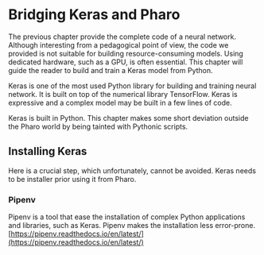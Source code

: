 
# Bridging Keras and Pharo

The previous chapter provide the complete code of a neural network. Although interesting from a pedagogical point of view, the code we provided is not suitable for building resource-consuming models. Using dedicated hardware, such as a GPU, is often essential. This chapter will guide the reader to build and train a Keras model from Python.

Keras is one of the most used Python library for building and training neural network. It is built on top of the numerical library TensorFlow. Keras is expressive and a complex model may be built in a few lines of code. 

Keras is built in Python. This chapter makes some short deviation outside the Pharo world by being  tainted with Pythonic scripts.

## Installing Keras

Here is a crucial step, which unfortunately, cannot be avoided. Keras needs to be installer prior using it from Pharo.

### Pipenv

Pipenv is a tool that ease the installation of complex Python applications and libraries, such as Keras. Pipenv makes the installation less error-prone. 
[https://pipenv.readthedocs.io/en/latest/](https://pipenv.readthedocs.io/en/latest/)